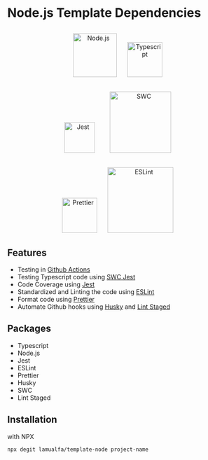 # Node.js Template Dependencies

<p align="center" style="margin-top: 30px;">
  <img alt="Node.js" src="https://upload.wikimedia.org/wikipedia/commons/thumb/d/d9/Node.js_logo.svg/1280px-Node.js_logo.svg.png" width="100" style="margin-right: 10px;">
  <img alt="Typescript" src="https://cdn.worldvectorlogo.com/logos/typescript.svg" width="80" style="margin-left: 10px;">
</p>

<p align="center" style="margin-top: 30px;">
  <img alt="Jest" src="https://seeklogo.com/images/J/jest-logo-F9901EBBF7-seeklogo.com.png" width="70" style="margin-right: 10px;">
  <img alt="SWC" src="https://swc.rs/logo.png" width="140" style="margin-left: 20px;">
</p>

<p align="center" style="margin-top: 30px;">
  <img alt="Prettier" src="https://prettier.io/icon.png" width="80" style="margin-right: 10px;">
  <img alt="ESLint" src="https://res.cloudinary.com/practicaldev/image/fetch/s--dWcPMxnR--/c_imagga_scale,f_auto,fl_progressive,h_420,q_auto,w_1000/https://dev-to-uploads.s3.amazonaws.com/uploads/articles/hk083ugohb8gcuv8xt8t.png" width="150" style="margin-left: 10px;">
</p>

## Features

- Testing in [Github Actions](https://github.com/features/actions)
- Testing Typescript code using [SWC Jest](https://github.com/Brooooooklyn/swc-node/tree/master/packages/jest)
- Code Coverage using [Jest](https://jestjs.io/)
- Standardized and Linting the code using [ESLint](https://eslint.org/)
- Format code using [Prettier](https://prettier.io/)
- Automate Github hooks using [Husky](https://github.com/typicode/husky) and [Lint Staged](https://github.com/okonet/lint-staged)

## Packages

- Typescript
- Node.js
- Jest
- ESLint
- Prettier
- Husky
- SWC
- Lint Staged

## Installation

with NPX

```
npx degit lamualfa/template-node project-name
```
